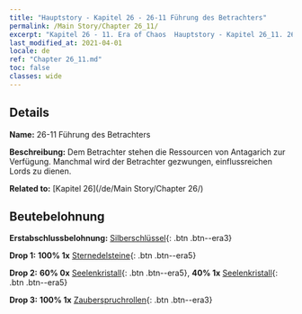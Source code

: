 ```yaml
---
title: "Hauptstory - Kapitel 26 - 26-11 Führung des Betrachters"
permalink: /Main Story/Chapter 26_11/
excerpt: "Kapitel 26 - 11. Era of Chaos  Hauptstory - Kapitel 26_11. 26-11 Führung des Betrachters"
last_modified_at: 2021-04-01
locale: de
ref: "Chapter 26_11.md"
toc: false
classes: wide
---
```


## Details

 **Name:** 26-11 Führung des Betrachters

 **Beschreibung:** Dem Betrachter stehen die Ressourcen von Antagarich zur Verfügung. Manchmal wird der Betrachter gezwungen, einflussreichen Lords zu dienen.

 **Related to:** [Kapitel 26](/de/Main Story/Chapter 26/)

## Beutebelohnung

 **Erstabschlussbelohnung:** [Silberschlüssel](/de/Items/con_693/){: .btn .btn--era3}

 **Drop 1:** **100% 1x** [Sternedelsteine](/de/Items/mat_93/){: .btn .btn--era5}

 **Drop 2:** **60% 0x** [Seelenkristall](/de/Items/mat_87/){: .btn .btn--era5}, **40% 1x** [Seelenkristall](/de/Items/mat_87/){: .btn .btn--era5}

 **Drop 3:** **100% 1x** [Zauberspruchrollen](/de/Items/con_694/){: .btn .btn--era3}


